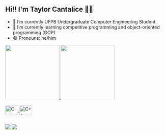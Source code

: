 ## Hi!! I'm Taylor Cantalice 👋👋

- 🔭 I’m currently UFPB Undergraduate Computer Engineering Student 
- 🌱 I’m currently learning competitive programming and object-oriented programming (OOP)
- 😄 Pronouns: he/him

<div>
  <a href="https://github.com/taylorkcantalice">
  <img height="170em" src="https://github-readme-stats.vercel.app/api?username=taylorkcantalice&show_icons=true&theme=tokyonight&include_all_commits=true&count_private=true"/> 
  <img height="170em" src="https://github-readme-stats.vercel.app/api/top-langs/?username=taylorkcantalice&layout=compact&langs_count=7&theme=tokyonight"/>
</div>

<div style="display: inline_block"><br>
  <img align="center" alt="C" height="30" width="40" src="https://cdn.jsdelivr.net/gh/devicons/devicon/icons/c/c-original.svg" />
  <img align="center" alt="C++" height="30" width="40" src="https://cdn.jsdelivr.net/gh/devicons/devicon/icons/cplusplus/cplusplus-original.svg" />
</div>
  
##
  
<div>
  <a href="mailto:taylorkcantalice@gmail.com"><img src="https://img.shields.io/badge/Gmail-D14836?style=for-the-badge&logo=gmail&logoColor=white"></a>
  <a href="https://www.linkedin.com/in/taylor-nobrega-79562a220/" target="_blank"><img src="https://img.shields.io/badge/-LinkedIn-%230077B5?style=for-the-badge&logo=linkedin&logoColor=white" target="_blank"></a>
</div>
